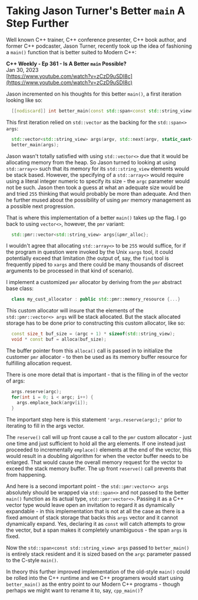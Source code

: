 # Taking Jason Turner's Better `main` A Step Further

Well known C++ trainer, C++ conference presenter, C++ book author, and former C++ podcaster, Jason Turner, recently took up the idea of fashioning a `main()` function that is better suited to Modern C++:

**C++ Weekly - Ep 361 - Is A Better `main` Possible?**  
Jan 30, 2023  
[https://www.youtube.com/watch?v=zCzD9uSDI8c](https://www.youtube.com/watch?v=zCzD9uSDI8c)

Jason incremented on his thoughts for this better `main()`, a first iteration looking like so:
```C++
  [[nodiscard]] int better_main(const std::span<const std::string_view> &args);
```

This first iteration relied on `std::vector` as the backing for the `std::span<> args`:
```C++
  std::vector<std::string_view> args(argv, std::next(argv, static_cast<std::ptrdiff_t>(argc)));
  better_main(args);
```

Jason wasn't totally satisfied with using `std::vector<>` due that it would be allocating memory from the heap. So Jason turned to looking at using `std::array<>` such that its memory for its `std::string_view` elements would be stack based. However, the specifying of a `std::array<>` would require using a literal integer numeric to specify its size - the `argc` parameter would not be such. Jason then took a guess at what an adequate size would be and tried `255` thinking that would probably be more than adequate. And then he further mused about the possibility of using `pmr` memory management as a possible next progression.

That is where this implementation of a better `main()` takes up the flag. I go back to using `vector<>`, however, the `pmr` variant:
```C++
  std::pmr::vector<std::string_view> args{&pmr_alloc};
```

I wouldn't agree that allocating `std::array<>` to be `255` would suffice, for if the program in question were invoked by the Unix `xargs` tool, it could potentially exceed that limitation (the output of, say, the `find` tool is frequently piped to `xargs` and there could be many thousands of discreet arguments to be processed in that kind of scenario).

I implement a customized `pmr` allocator by deriving from the `pmr` abstract base class:
```C++
  class my_cust_allocator : public std::pmr::memory_resource {...}
```
This custom allocator will insure that the elements of the `std::pmr::vector<> args` will be stack allocated. But the stack allocated storage has to be done prior to constructing this custom allocator, like so:
```C++
  const size_t buf_size = (argc + 1) * sizeof(std::string_view);
  void * const buf = alloca(buf_size);
```
The buffer pointer from this `alloca()` call is passed in to initialize the customer `pmr` allocator - to then be used as its memory buffer resource for fulfilling allocation request.

There is one more detail that is important - that is the filling in of the vector of args:
```C++
  args.reserve(argc);
  for(int i = 0; i < argc; i++) {
    args.emplace_back(argv[i]);
  }
```

The important step here is this statement `'args.reserve(argc);'` prior to iterating to fill in the args vector.

The `reserve()` call will up front cause a call to the `pmr` custom allocator - just one time and just sufficient to hold all the arg elements. If one instead just proceeded to incrementally `emplace()` elements at the end of the vector, this would result in a doubling algorithm for when the vector buffer needs to be enlarged. That would cause the overall memory request for the vector to exceed the stack memory buffer. The up front `reserve()` call prevents that from happening.

And here is a second important point - the `std::pmr:vector<> args` absolutely should be wrapped via `std::span<>` and not passed to the better `main()` function as its actual type, `std::pmr:vector<>`. Passing it as a C++ vector type would leave open an invitation to regard it as dynamically expandable - in this implementation that is not at all the case as there is a fixed amount of stack storage that backs this `args` vector and it cannot dynamically expand. Yes, declaring it as `const` will catch attempts to grow the vector, but a span makes it completely unambiguous - the span `args` is fixed.

Now the `std::span<const std::string_view> args` passed to `better_main()` is entirely stack resident and it is sized based on the `argc` parameter passed to the C-style `main()`.

In theory this further improved implementation of the old-style `main()` could be rolled into the C++ runtime and we C++ programers would start using `better_main()` as the entry point to our Modern C++ programs - though perhaps we might want to rename it to, say, `cpp_main()`?

